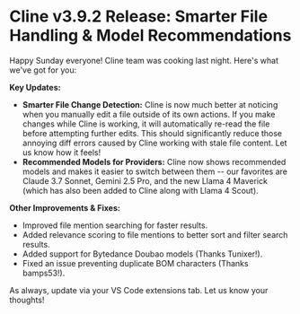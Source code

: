 # Cline v3.9.2 Release: Smarter File Handling & Model Recommendations
Happy Sunday everyone! Cline team was cooking last night. Here's what we've got for you:

**Key Updates:**

*   **Smarter File Change Detection:** Cline is now much better at noticing when you manually edit a file outside of its own actions. If you make changes while Cline is working, it will automatically re-read the file before attempting further edits. This should significantly reduce those annoying diff errors caused by Cline working with stale file content. Let us know how it feels!
*   **Recommended Models for Providers:** Cline now shows recommended models and makes it easier to switch between them -- our favorites are Claude 3.7 Sonnet, Gemini 2.5 Pro, and the new Llama 4 Maverick (which has also been added to Cline along with Llama 4 Scout).

**Other Improvements & Fixes:**

*   Improved file mention searching for faster results.
*   Added relevance scoring to file mentions to better sort and filter search results.
*   Added support for Bytedance Doubao models (Thanks Tunixer!).
*   Fixed an issue preventing duplicate BOM characters (Thanks bamps53!).

As always, update via your VS Code extensions tab. Let us know your thoughts!
